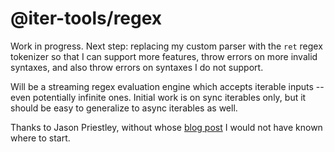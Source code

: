 # @iter-tools/regex

Work in progress. Next step: replacing my custom parser with the `ret` regex tokenizer so that I can support more features, throw errors on more invalid syntaxes, and also throw errors on syntaxes I do not support.

Will be a streaming regex evaluation engine which accepts iterable inputs -- even potentially infinite ones. Initial work is on sync iterables only, but it should be easy to generalize to async iterables as well.

Thanks to Jason Priestley, without whose [blog post](https://jasonhpriestley.com/regex) I would not have known where to start.
